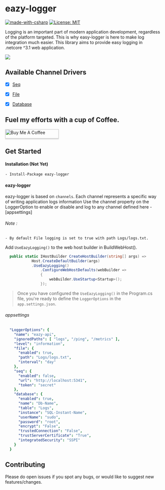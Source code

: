 # eazy-logger
[![made-with-csharp](https://img.shields.io/badge/csharp-1f425f?logo=c#)](https://microsoft.com/csharp)
[![License: MIT](https://img.shields.io/badge/License-MIT-yellow.svg)](https://opensource.org/licenses/MIT)

Logging is an important part of modern application development, regardless of the platform targeted. This is why easy-logger is here to make log integration much easier.
This library aims to provide easy logging in .netcore ^3.1 web application.

![](https://vistr.dev/badge?repo=mkojoa.eazy-logge&color=0058AD)

## Available Channel Drivers
- [X] [Seq](#eazy-logging)
- [X] [File](#eazy-logging)
- [X] [Database](#eazy-logging)


## Fuel my efforts with a cup of Coffee.
<a href="https://www.buymeacoffee.com/mkojoa" target="_blank"><img src="https://www.buymeacoffee.com/assets/img/custom_images/orange_img.png" alt="Buy Me A Coffee" style="height:30px !important;width: 174px !important;box-shadow: 0px 3px 2px 0px rgba(190, 190, 190, 0.5) !important;-webkit-box-shadow: 0px 3px 2px 0px rgba(190, 190, 190, 0.5) !important;" ></a>

## Get Started

#### Installation (Not Yet)
    - Install-Package eazy-logger
#### eazy-logger
eazy-logger is based on `channels`. Each channel represents a specific way of writing application logs information
Use the channel property on the LoggerOption to enable or disable and log 
to any channel defined here - [appsettings]

###### Note : 
    - By default File logging is set to true with path Logs/logs.txt.

Add `UseEazyLogging()` to the web host builder in BuildWebHost().
```c#
  public static IHostBuilder CreateHostBuilder(string[] args) =>
            Host.CreateDefaultBuilder(args)
            .UseEazyLogging()
                .ConfigureWebHostDefaults(webBuilder =>
                {
                    webBuilder.UseStartup<Startup>();
                });
```


 
> Once you have configured the `UseEazyLogging()` in the Program.cs file, 
> you're ready to define the `LoggerOptions` in the `app.settings.json`.

###### appsettings
 
```yaml
  "LoggerOptions": {
    "name": "eazy-api",
    "ignoredPaths": [ "logs", "/ping", "/metrics" ],
    "level": "information",
    "file": {
      "enabled": true,
      "path": "Logs/logs.txt",
      "interval": "day"
    },
    "seq": {
      "enabled": false,
      "url": "http://localhost:5341",
      "token": "secret"
    },
    "database": {
      "enabled": true,
      "name": "Db-Name",
      "table": "Logs",
      "instance": "SQL-Instant-Name",
      "userName": "sudo",
      "password": "root",
      "encrypt": "False",
      "trustedConnection": "False",
      "trustServerCertificate": "True",
      "integratedSecurity": "SSPI"
    }
  }
```

## Contributing
Please do open issues if you spot any bugs, or would like to suggest new features/changes.
